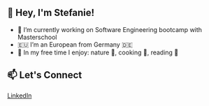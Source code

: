 ## 👋 Hey, I'm Stefanie!

- 🔭 I’m currently working on Software Engineering bootcamp with Masterschool
- 🇪🇺 I’m an European from Germany 🇩🇪
- 💬 In my free time I enjoy: nature 🌿, cooking 🍳, reading 📖

## 📫 Let's Connect

[LinkedIn](https://www.linkedin.com/in/stefanie-nguyen-701300202/)
